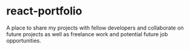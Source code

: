 # react-portfolio
A place to share my projects with fellow developers and collaborate on future projects as well as freelance work and potential future job opportunities.
